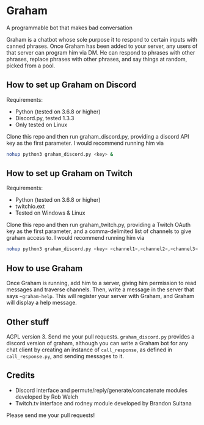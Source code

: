 # Graham
A programmable bot that makes bad conversation

Graham is a chatbot whose sole purpose it to respond to certain inputs with canned phrases. Once Graham has been added to your server, any users of that server can program him via DM. He can respond to phrases with other phrases, replace phrases with other phrases, and say things at random, picked from a pool.

## How to set up Graham on Discord

Requirements:
* Python (tested on 3.6.8 or higher)
* Discord.py, tested 1.3.3
* Only tested on Linux

Clone this repo and then run graham_discord.py, providing a discord API key as the first parameter. I would recommend running him via 

```bash
nohup python3 graham_discord.py <key> &
```

## How to set up Graham on Twitch

Requirements:
* Python (tested on 3.6.8 or higher)
* twitchio.ext
* Tested on Windows & Linux

Clone this repo and then run graham_twitch.py, providing a Twitch OAuth key as the first parameter, and a comma-delimited list of channels to give graham access to. I would recommend running him via 

```bash
nohup python3 graham_discord.py <key> <channel1>,<channel2>,<channel3>... & 
```

## How to use Graham

Once Graham is running, add him to a server, giving him permission to read messages and traverse channels. Then, write a message in the server that says `~graham-help`. This will register your server with Graham, and Graham will display a help message.

## Other stuff

AGPL version 3. Send me your pull requests. `graham_discord.py` provides a discord version of graham, although you can write a Graham bot for any chat client by creating an instance of `call_response`, as defined in `call_response.py`, and sending messages to it.

## Credits

* Discord interface and permute/reply/generate/concatenate modules developed by Rob Welch
* Twitch.tv interface and rodney module developed by Brandon Sultana

Please send me your pull requests!

